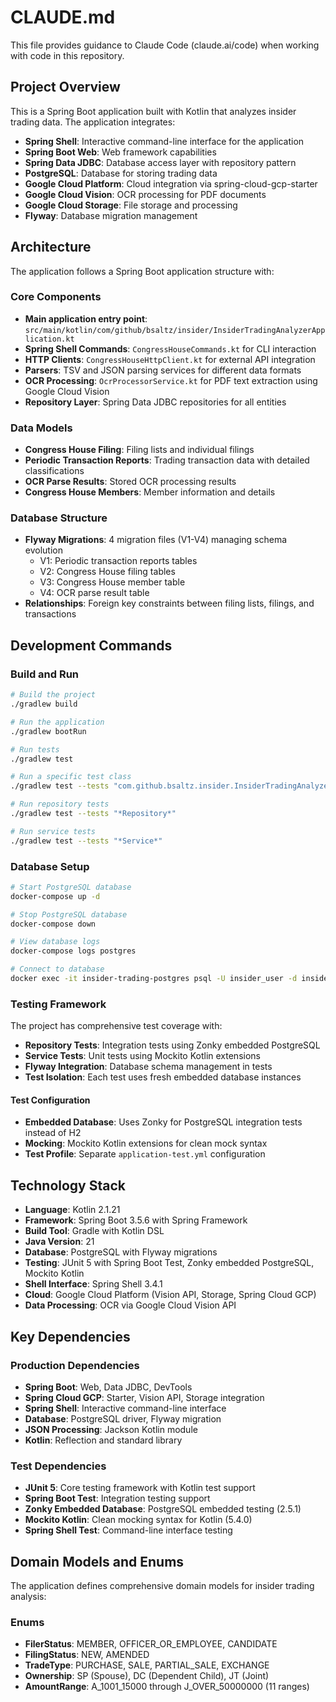 # CLAUDE.md

This file provides guidance to Claude Code (claude.ai/code) when working with code in this repository.

## Project Overview

This is a Spring Boot application built with Kotlin that analyzes insider trading data. The application integrates:
- **Spring Shell**: Interactive command-line interface for the application
- **Spring Boot Web**: Web framework capabilities
- **Spring Data JDBC**: Database access layer with repository pattern
- **PostgreSQL**: Database for storing trading data
- **Google Cloud Platform**: Cloud integration via spring-cloud-gcp-starter
- **Google Cloud Vision**: OCR processing for PDF documents
- **Google Cloud Storage**: File storage and processing
- **Flyway**: Database migration management

## Architecture

The application follows a Spring Boot application structure with:

### Core Components
- **Main application entry point**: `src/main/kotlin/com/github/bsaltz/insider/InsiderTradingAnalyzerApplication.kt`
- **Spring Shell Commands**: `CongressHouseCommands.kt` for CLI interaction
- **HTTP Clients**: `CongressHouseHttpClient.kt` for external API integration
- **Parsers**: TSV and JSON parsing services for different data formats
- **OCR Processing**: `OcrProcessorService.kt` for PDF text extraction using Google Cloud Vision
- **Repository Layer**: Spring Data JDBC repositories for all entities

### Data Models
- **Congress House Filing**: Filing lists and individual filings
- **Periodic Transaction Reports**: Trading transaction data with detailed classifications
- **OCR Parse Results**: Stored OCR processing results
- **Congress House Members**: Member information and details

### Database Structure
- **Flyway Migrations**: 4 migration files (V1-V4) managing schema evolution
  - V1: Periodic transaction reports tables
  - V2: Congress House filing tables
  - V3: Congress House member table
  - V4: OCR parse result table
- **Relationships**: Foreign key constraints between filing lists, filings, and transactions

## Development Commands

### Build and Run
```bash
# Build the project
./gradlew build

# Run the application
./gradlew bootRun

# Run tests
./gradlew test

# Run a specific test class
./gradlew test --tests "com.github.bsaltz.insider.InsiderTradingAnalyzerApplicationTests"

# Run repository tests
./gradlew test --tests "*Repository*"

# Run service tests
./gradlew test --tests "*Service*"
```

### Database Setup
```bash
# Start PostgreSQL database
docker-compose up -d

# Stop PostgreSQL database
docker-compose down

# View database logs
docker-compose logs postgres

# Connect to database
docker exec -it insider-trading-postgres psql -U insider_user -d insider_trading
```

### Testing Framework

The project has comprehensive test coverage with:
- **Repository Tests**: Integration tests using Zonky embedded PostgreSQL
- **Service Tests**: Unit tests using Mockito Kotlin extensions
- **Flyway Integration**: Database schema management in tests
- **Test Isolation**: Each test uses fresh embedded database instances

#### Test Configuration
- **Embedded Database**: Uses Zonky for PostgreSQL integration tests instead of H2
- **Mocking**: Mockito Kotlin extensions for clean mock syntax
- **Test Profile**: Separate `application-test.yml` configuration

## Technology Stack

- **Language**: Kotlin 2.1.21
- **Framework**: Spring Boot 3.5.6 with Spring Framework
- **Build Tool**: Gradle with Kotlin DSL
- **Java Version**: 21
- **Database**: PostgreSQL with Flyway migrations
- **Testing**: JUnit 5 with Spring Boot Test, Zonky embedded PostgreSQL, Mockito Kotlin
- **Shell Interface**: Spring Shell 3.4.1
- **Cloud**: Google Cloud Platform (Vision API, Storage, Spring Cloud GCP)
- **Data Processing**: OCR via Google Cloud Vision API

## Key Dependencies

### Production Dependencies
- **Spring Boot**: Web, Data JDBC, DevTools
- **Spring Cloud GCP**: Starter, Vision API, Storage integration
- **Spring Shell**: Interactive command-line interface
- **Database**: PostgreSQL driver, Flyway migration
- **JSON Processing**: Jackson Kotlin module
- **Kotlin**: Reflection and standard library

### Test Dependencies
- **JUnit 5**: Core testing framework with Kotlin test support
- **Spring Boot Test**: Integration testing support
- **Zonky Embedded Database**: PostgreSQL embedded testing (2.5.1)
- **Mockito Kotlin**: Clean mocking syntax for Kotlin (5.4.0)
- **Spring Shell Test**: Command-line interface testing

## Domain Models and Enums

The application defines comprehensive domain models for insider trading analysis:

### Enums
- **FilerStatus**: MEMBER, OFFICER_OR_EMPLOYEE, CANDIDATE
- **FilingStatus**: NEW, AMENDED
- **TradeType**: PURCHASE, SALE, PARTIAL_SALE, EXCHANGE
- **Ownership**: SP (Spouse), DC (Dependent Child), JT (Joint)
- **AmountRange**: A_1001_15000 through J_OVER_50000000 (11 ranges)